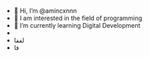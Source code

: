 - 👋 Hi, I’m @amincxnnn
- 👀 I am interested in the field of programming 
- 🌱 I’m currently learning Digital Development
- 
- لففا
- فا


<!---
amincxnnn/amincxnnn is a ✨ special ✨ repository because its `README.md` (this file) appears on your GitHub profile.
You can click the Preview link to take a look at your changes.
--->
